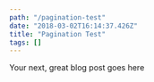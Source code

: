 ```yaml
---
path: "/pagination-test"
date: "2018-03-02T16:14:37.426Z"
title: "Pagination Test"
tags: []
---
```


Your next, great blog post goes here
